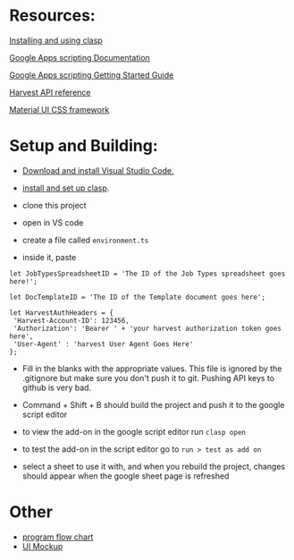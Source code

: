 # Resources: 
[Installing and using clasp](https://github.com/google/clasp/blob/master/docs/typescript.md)

[Google Apps scripting Documentation](https://developers.google.com/apps-script/reference/)

[Google Apps scripting Getting Started Guide](https://developers.google.com/apps-script/overview)

[Harvest API reference](https://help.getharvest.com/api-v2/)

[Material UI CSS framework](https://www.muicss.com/)

# Setup and Building:
* [Download and install Visual Studio Code.](https://code.visualstudio.com/download)

* [install and set up clasp](https://github.com/google/clasp).
  
 * clone this project
 
 * open in VS code
 
 * create a file called `environment.ts`
 
 * inside it, paste 
 ```
 let JobTypesSpreadsheetID = 'The ID of the Job Types spreadsheet goes here!';

let DocTemplateID = 'The ID of the Template document goes here';

let HarvestAuthHeaders = {
  'Harvest-Account-ID': 123456,
  'Authorization': 'Bearer ' + 'your harvest authorization token goes here',
  'User-Agent' : 'harvest User Agent Goes Here'
};
 ```
 * Fill in the blanks with the appropriate values. This file is ignored by the .gitignore but make sure you don't push it to git. Pushing API keys to github is very bad.
 
 * Command + Shift + B should build the project and push it to the google script editor
 
 * to view the add-on in the google script editor run `clasp open`
 
 * to test the add-on in the script editor go to `run > test as add on`
 
 * select a sheet to use it with, and when you rebuild the project, changes should appear when the google sheet page is refreshed 
 
 # Other
 
* [program flow chart](https://www.lucidchart.com/documents/view/289f1fed-7bbf-4160-ad6a-27548cbad430/0_0)
* [UI Mockup](https://xd.adobe.com/view/a4109bc3-3717-406c-6142-a14c054418b9-d221/)
